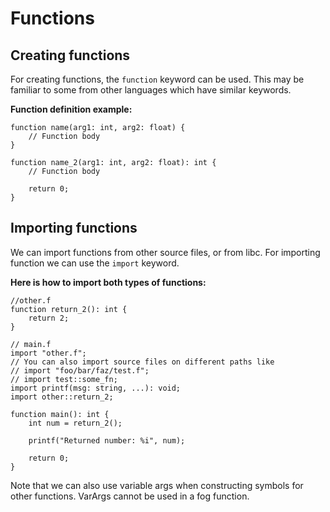 # Functions

## Creating functions

For creating functions, the `function` keyword can be used. This may be familiar to some from other languages which have similar keywords.

__Function definition example:__

```fog
function name(arg1: int, arg2: float) {
    // Function body
}

function name_2(arg1: int, arg2: float): int {
    // Function body

    return 0;
}
```

## Importing functions

We can import functions from other source files, or from libc. For importing function we can use the `import` keyword.

__Here is how to import both types of functions:__

```fog
//other.f
function return_2(): int {
    return 2;
} 

// main.f
import "other.f";
// You can also import source files on different paths like
// import "foo/bar/faz/test.f";
// import test::some_fn;
import printf(msg: string, ...): void;
import other::return_2;

function main(): int {
    int num = return_2();

    printf("Returned number: %i", num);

    return 0;
}
```

Note that we can also use variable args when constructing symbols for other functions. VarArgs cannot be used in a fog function.

